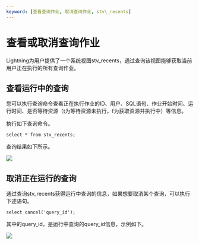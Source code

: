 ```yaml
---
keyword: [查看查询作业, 取消查询作业, stv\_recents]
---
```


# 查看或取消查询作业

Lightning为用户提供了一个系统视图stv\_recents，通过查询该视图能够获取当前用户正在执行的所有查询作业。

## 查看运行中的查询

您可以执行查询命令查看正在执行作业的ID、用户、SQL语句、作业开始时间、运行时间、是否等待资源（t为等待资源未执行，f为获取资源并执行中）等信息。

执行如下查询命令。

```
select * from stv_recents;
```

查询结果如下所示。

![](https://static-aliyun-doc.oss-cn-hangzhou.aliyuncs.com/assets/img/zh-CN/7292659951/p11169.jpg)

## 取消正在运行的查询

通过查询stv\_recents获得运行中查询的信息，如果想要取消某个查询，可以执行下述语句。

```
select cancel('query_id');
```

其中的query\_id，是运行中查询的query\_id信息，示例如下。

![](https://static-aliyun-doc.oss-cn-hangzhou.aliyuncs.com/assets/img/zh-CN/8292659951/p11170.jpg)

